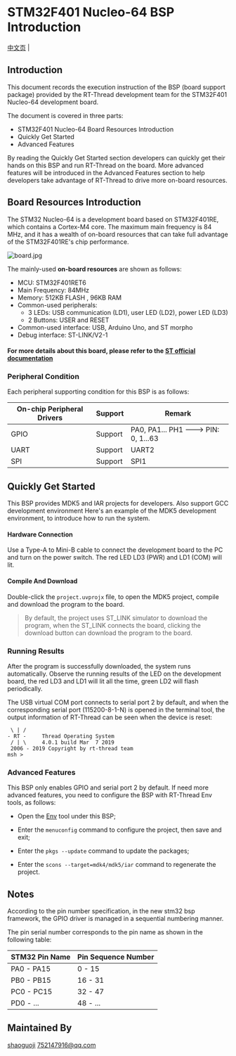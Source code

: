 # STM32F401 Nucleo-64 BSP Introduction

[中文页](README_zh.md) |

## Introduction

This document records the execution instruction of the BSP (board support package) provided by the RT-Thread development team for the STM32F401 Nucleo-64 development board.

The document is covered in three parts:

- STM32F401 Nucleo-64 Board Resources Introduction
- Quickly Get Started
- Advanced Features

By reading the Quickly Get Started section developers can quickly get their hands on this BSP and run RT-Thread on the board. More advanced features will be introduced in the Advanced Features section to help developers take advantage of RT-Thread to drive more on-board resources.

## Board Resources Introduction

The STM32 Nucleo-64 is a development board based on STM32F401RE, which contains a Cortex-M4 core. The maximum main frequency is 84 MHz, and it has a wealth of on-board resources that can take full advantage of the STM32F401RE's chip performance.

![board.jpg](https://github.com/RT-Thread/rt-thread/blob/master/bsp/stm32/stm32f401-st-nucleo/figures/board.jpg?raw=true)



The mainly-used **on-board resources** are shown as follows:

- MCU: STM32F401RET6
- Main Frequency: 84MHz
- Memory: 512KB FLASH , 96KB RAM
- Common-used peripherals:
  - 3 LEDs: USB communication (LD1), user LED (LD2), power LED (LD3) 
  - 2 Buttons: USER and RESET 
- Common-used interface: USB, Arduino Uno, and ST morpho
- Debug interface: ST-LINK/V2-1 

#### For more details about this board, please refer to the [ST official documentation](https://www.st.com/zh/evaluation-tools/nucleo-f401re.html)



### Peripheral Condition

Each peripheral supporting condition for this BSP is as follows:

| **On-chip Peripheral Drivers** | **Support** | **Remark**                          |
| ------------------------------ | ----------- | ----------------------------------- |
| GPIO                           | Support     | PA0, PA1... PH1 ---> PIN: 0, 1...63 |
| UART                           | Support     | UART2                               |
| SPI                            | Support     | SPI1                                |



## Quickly Get Started

This BSP provides MDK5 and IAR projects for developers. Also support GCC development environment Here's an example of the MDK5 development environment, to introduce how to run the system.

#### Hardware Connection

Use a Type-A to Mini-B cable to connect the development board to the PC and turn on the power switch. The red LED LD3 (PWR) and LD1 (COM) will lit.

#### Compile And Download

Double-click the `project.uvprojx` file, to open the MDK5 project, compile and download the program to the board.

> By default, the project uses ST_LINK simulator to download the program, when the ST_LINK connects the board, clicking the download button can download the program to the board.

### Running Results

After the program is successfully downloaded, the system runs automatically. Observe the running results of the LED on the development board, the red LD3 and LD1 will lit all the time, green LD2 will flash periodically.

The USB virtual COM port connects to serial port 2 by default, and when the corresponding serial port (115200-8-1-N) is opened in the terminal tool, the output information of RT-Thread can be seen when the device is reset:

```
 \ | /
- RT -     Thread Operating System
 / | \     4.0.1 build Mar  7 2019
 2006 - 2019 Copyright by rt-thread team
msh >
```

### Advanced Features

This BSP only enables GPIO and serial port 2 by default. If need more advanced features, you need to configure the BSP with RT-Thread Env tools, as follows:

- Open the [Env](https://www.rt-thread.io/download.html?download=Env) tool under this BSP;

- Enter the `menuconfig` command to configure the project, then save and exit;

- Enter the `pkgs --update` command to update the packages;

- Enter the  `scons --target=mdk4/mdk5/iar` command to regenerate the project.

  

## Notes

According to the pin number specification, in the new stm32 bsp framework, the GPIO driver is managed in a sequential numbering manner.

The pin serial number corresponds to the pin name as shown in the following table:

| STM32 Pin Name | Pin Sequence Number |
| -------------- | ------------------- |
| PA0 - PA15     | 0 - 15              |
| PB0 - PB15     | 16 - 31             |
| PC0 - PC15     | 32 - 47             |
| PD0 - ...      | 48 - ...            |



## Maintained By

[shaoguoji](https://github.com/shaoguoji)  752147916@qq.com